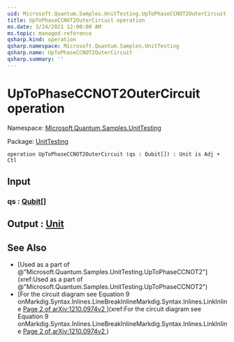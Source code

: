 ```yaml
---
uid: Microsoft.Quantum.Samples.UnitTesting.UpToPhaseCCNOT2OuterCircuit
title: UpToPhaseCCNOT2OuterCircuit operation
ms.date: 3/24/2021 12:00:00 AM
ms.topic: managed-reference
qsharp.kind: operation
qsharp.namespace: Microsoft.Quantum.Samples.UnitTesting
qsharp.name: UpToPhaseCCNOT2OuterCircuit
qsharp.summary: ''
---
```


# UpToPhaseCCNOT2OuterCircuit operation

Namespace: [Microsoft.Quantum.Samples.UnitTesting](xref:Microsoft.Quantum.Samples.UnitTesting)

Package: [UnitTesting](https://nuget.org/packages/UnitTesting)




```qsharp
operation UpToPhaseCCNOT2OuterCircuit (qs : Qubit[]) : Unit is Adj + Ctl
```


## Input

### qs : [Qubit](xref:microsoft.quantum.lang-ref.qubit)[]





## Output : [Unit](xref:microsoft.quantum.lang-ref.unit)



## See Also

- [Used as a part of @"Microsoft.Quantum.Samples.UnitTesting.UpToPhaseCCNOT2"](xref:Used as a part of @"Microsoft.Quantum.Samples.UnitTesting.UpToPhaseCCNOT2")
- [For the circuit diagram see Equation 9 onMarkdig.Syntax.Inlines.LineBreakInlineMarkdig.Syntax.Inlines.LinkInline[ Page 2 of arXiv:1210.0974v2 ](https://arxiv.org/pdf/1210.0974v2.pdf#page=2)](xref:For the circuit diagram see Equation 9 onMarkdig.Syntax.Inlines.LineBreakInlineMarkdig.Syntax.Inlines.LinkInline[ Page 2 of arXiv:1210.0974v2 ](https://arxiv.org/pdf/1210.0974v2.pdf#page=2))